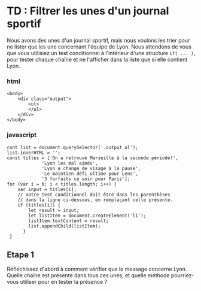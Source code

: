 # TD : Filtrer les unes d'un journal sportif

Nous avons des unes d'un journal sportif, mais nous voulons les trier pour ne lister que les une concernant l'équipe de Lyon. Nous attendons de vous que vous utilisiez un test conditionnel à l'intérieur d'une structure `if( ... )`, pour tester chaque chaîne et ne l'afficher dans la liste que si elle contient Lyon.

### html
    <body>
	    <div class="output">
		    <ul>
		    </ul>
		</div>
	</body>


### javascript

    cont list = document.querySelector('.output ul');
    list.innerHTML = '';
    const titles = ['On a retrouvé Marseille à la seconde période!',
                 'Lyon les mal aimés',
                 'Lyon a changé de visage à la pause',
                 'Le maintien défi ultime pour Lens',
                 '3 forfaits ce soir pour Paris'];
    for (var i = 0; i < titles.length; i++) {
	    var input = titles[i];
	    // Votre test conditionnel doit être dans les parenthèses
	    // dans la ligne ci-dessous, en remplaçant celle présente.
	    if (titles[i]) {
		    let result = input;
		    let listItem = document.createElement('li');
		    listItem.textContent = result;
		    list.appendChild(listItem);
		  }
     }



## Etape 1

Réfléchissez d'abord à comment vérifier que le message concerne Lyon. Quelle chaîne est présente dans tous ces unes, et quelle méthode pourriez-vous utiliser pour en tester la présence ?
